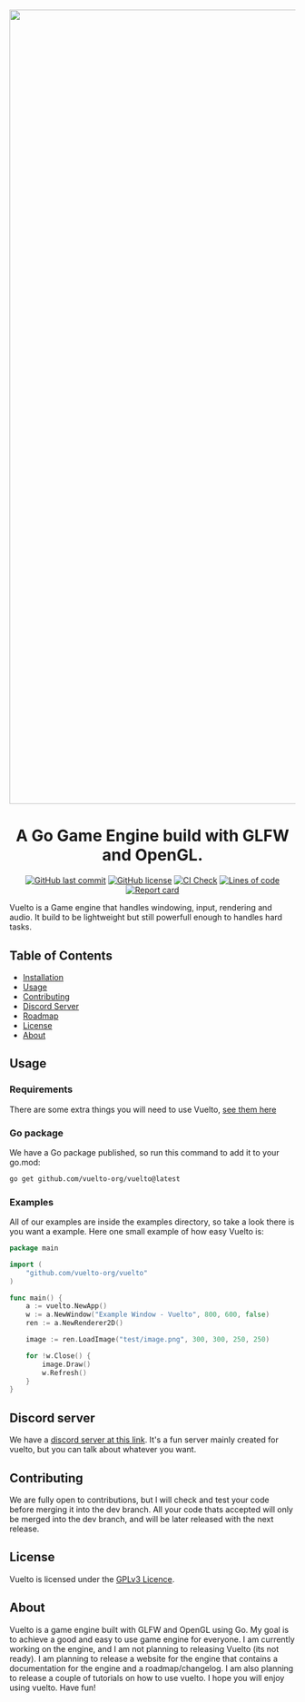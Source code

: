 <h1 align="center">
<p align="center">
<img width="1400" alt="banner" src="https://github.com/vuelto-org/vuelto/assets/106883655/2363d776-2669-41f2-b31f-a235de8bea82">

<h1 align="center">A Go Game Engine build with GLFW and OpenGL.</h1>

<p align="center">
  <a href="https://github.com/vuelto-org/vuelto"><img alt="GitHub last commit" src="https://img.shields.io/github/last-commit/vuelto-org/vuelto"></a>
  <a href="https://github.com/vuelto-org/vuelto"><img alt="GitHub license" src="https://img.shields.io/github/license/vuelto-org/vuelto"></a>
  <a href="https://github.com/vuelto-org/vuelto"><img alt="CI Check" src="https://github.com/vuelto-org/vuelto/actions/workflows/ci_check.yml/badge.svg"></a>
  <a href="https://github.com/vuelto-org/vuelto"><img alt="Lines of code" src="https://www.aschey.tech/tokei/github/vuelto-org/vuelto"></a>
  <a href="https://goreportcard.com/report/github.com/vuelto-org/vuelto"><img alt="Report card" src="https://goreportcard.com/badge/github.com/vuelto-org/vuelto"></a>
</p>

</h1>

Vuelto is a Game engine that handles windowing, input, rendering and audio. It build to be lightweight but still powerfull enough to handles hard tasks.

## Table of Contents
 - [Installation](INSTALLATION.MD)
 - [Usage](#usage)
 - [Contributing](#contributing)
 - [Discord Server](https//discord.gg/gZqdRXbbqg)
 - [Roadmap](ROADMAP.md)
 - [License](#license)
 - [About](#about)

## Usage
### Requirements
There are some extra things you will need to use Vuelto, [see them here](INSTALLATION.MD)

### Go package
We have a Go package published, so run this command to add it to your go.mod:
```bash
go get github.com/vuelto-org/vuelto@latest
```

### Examples
All of our examples are inside the examples directory, so take a look there is you want a example. Here one small example of how easy Vuelto is:
```go
package main

import (
	"github.com/vuelto-org/vuelto"
)

func main() {
	a := vuelto.NewApp()
	w := a.NewWindow("Example Window - Vuelto", 800, 600, false)
	ren := a.NewRenderer2D()

	image := ren.LoadImage("test/image.png", 300, 300, 250, 250)

	for !w.Close() {
		image.Draw()
		w.Refresh()
	}
}
```

## Discord server
We have a [discord server at this link](https://discord.gg/gZqdRXbbqg). It's a fun server mainly created for vuelto, but you can talk about whatever you want.

## Contributing
We are fully open to contributions, but I will check and test your code before merging it into the dev branch. All your code thats accepted will only be merged into the dev branch, and will be later released with the next release.

## License
Vuelto is licensed under the [GPLv3 Licence](LICENSE).

## About
Vuelto is a game engine built with GLFW and OpenGL using Go. My goal is to achieve a good and easy to use game engine for everyone. I am currently working on the engine, and I am not planning to releasing Vuelto (its not ready). I am planning to release a website for the engine that contains a documentation for the engine and a roadmap/changelog. I am also planning to release a couple of tutorials on how to use vuelto. I hope you will enjoy using vuelto. Have fun!
